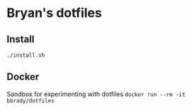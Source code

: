 # Bryan's dotfiles

## Install
`./install.sh`

## Docker
Sandbox for experimenting with dotfiles
`docker run --rm -it bbrady/dotfiles`

